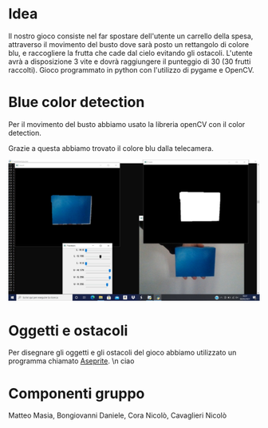 # Idea
Il nostro gioco consiste nel far spostare dell'utente un carrello della spesa, attraverso il movimento del busto dove sarà posto un rettangolo di colore blu, e raccogliere la frutta che cade dal cielo evitando gli ostacoli. L'utente avrà a disposizione 3 vite e dovrà raggiungere il punteggio di 30 (30 frutti raccolti).
Gioco programmato in python con l'utilizzo di pygame e OpenCV.


# Blue color detection
Per il movimento del busto abbiamo usato la libreria openCV con il color detection.

Grazie a questa abbiamo trovato il colore blu dalla telecamera.

![ColoreBlu](https://github.com/NameNotFound-PCTO/Game/blob/main/codice/color_dect_blue.jpeg)

# Oggetti e ostacoli
Per disegnare gli oggetti e gli ostacoli del gioco abbiamo utilizzato un programma chiamato [Aseprite](https://www.aseprite.org). \n
ciao






# Componenti gruppo
Matteo Masia, Bongiovanni Daniele, Cora Nicolò, Cavaglieri Nicolò
